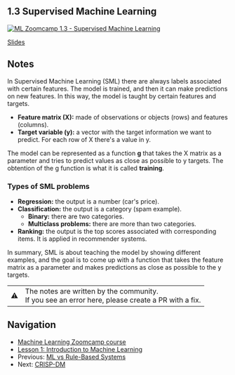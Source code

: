 ## 1.3 Supervised Machine Learning

[![ML Zoomcamp 1.3 - Supervised Machine Learning](https://img.youtube.com/vi/j9kcEuGcC2Y/0.jpg)](https://www.youtube.com/watch?v=j9kcEuGcC2Y)


[Slides](https://www.slideshare.net/AlexeyGrigorev/ml-zoomcamp-13-supervised-machine-learning)


## Notes

In Supervised Machine Learning (SML) there are always labels associated with certain features.
The model is trained, and then it can make predictions on new features. In this way, the model
is taught by certain features and targets. 

* **Feature matrix (X):** made of observations or objects (rows) and features (columns).
* **Target variable (y):** a vector with the target information we want to predict. For each row of X there's a value in y.


The model can be represented as a function **g** that takes the X matrix as a parameter and tries
to predict values as close as possible to y targets. 
The obtention of the g function is what it is called **training**.

### Types of SML problems 

* **Regression:** the output is a number (car's price).
* **Classification:** the output is a category (spam example). 
	* **Binary:** there are two categories. 
	* **Multiclass problems:** there are more than two categories. 
* **Ranking:** the output is the top scores associated with corresponding items. It is applied in recommender systems. 

In summary, SML is about teaching the model by showing different examples, and the goal is
to come up with a function that takes the feature matrix as a
parameter and makes predictions as close as possible to the y targets. 



<table>
   <tr>
      <td>⚠️</td>
      <td>
         The notes are written by the community. <br>
         If you see an error here, please create a PR with a fix.
      </td>
   </tr>
</table>

## Navigation

* [Machine Learning Zoomcamp course](../)
* [Lesson 1: Introduction to Machine Learning](./)
* Previous: [ML vs Rule-Based Systems](02-ml-vs-rules.md)
* Next: [CRISP-DM](04-crisp-dm.md)
